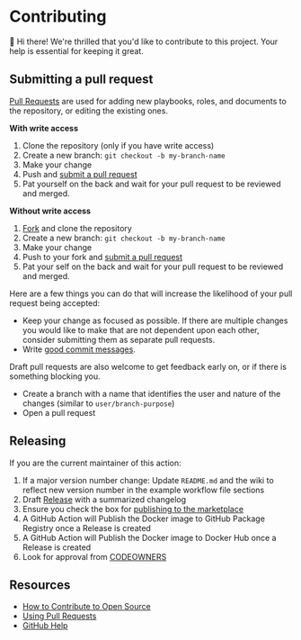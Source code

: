 # Contributing
:wave: Hi there!
We're thrilled that you'd like to contribute to this project. Your help is essential for keeping it great.

## Submitting a pull request
[Pull Requests][pulls] are used for adding new playbooks, roles, and documents to the repository, or editing the existing ones.

**With write access**
1. Clone the repository (only if you have write access)
1. Create a new branch: `git checkout -b my-branch-name`
1. Make your change
1. Push and [submit a pull request][pr]
1. Pat yourself on the back and wait for your pull request to be reviewed and merged.

**Without write access**
1. [Fork][fork] and clone the repository
1. Create a new branch: `git checkout -b my-branch-name`
1. Make your change
1. Push to your fork and [submit a pull request][pr]
1. Pat your self on the back and wait for your pull request to be reviewed and merged.

Here are a few things you can do that will increase the likelihood of your pull request being accepted:

- Keep your change as focused as possible. If there are multiple changes you would like to make that are not dependent upon each other, consider submitting them as separate pull requests.
- Write [good commit messages](http://tbaggery.com/2008/04/19/a-note-about-git-commit-messages.html).

Draft pull requests are also welcome to get feedback early on, or if there is something blocking you.

- Create a branch with a name that identifies the user and nature of the changes (similar to `user/branch-purpose`)
- Open a pull request

## Releasing
If you are the current maintainer of this action:
1. If a major version number change: Update `README.md` and the wiki to reflect new version number in the example workflow file sections
2. Draft [Release](https://help.github.com/en/github/administering-a-repository/managing-releases-in-a-repository) with a summarized changelog
3. Ensure you check the box for [publishing to the marketplace](https://help.github.com/en/actions/creating-actions/publishing-actions-in-github-marketplace#publishing-an-action)
4. A GitHub Action will Publish the Docker image to GitHub Package Registry once a Release is created
5. A GitHub Action will Publish the Docker image to Docker Hub once a Release is created
6. Look for approval from [CODEOWNERS](https://help.github.com/en/github/creating-cloning-and-archiving-repositories/about-code-owners)

## Resources
- [How to Contribute to Open Source](https://opensource.guide/how-to-contribute/)
- [Using Pull Requests](https://help.github.com/articles/about-pull-requests/)
- [GitHub Help](https://help.github.com)

[pulls]: https://github.com/github/super-linter/pulls
[pr]: https://github.com/github/super-linter/compare
[fork]: https://github.com/github/super-linter/fork
